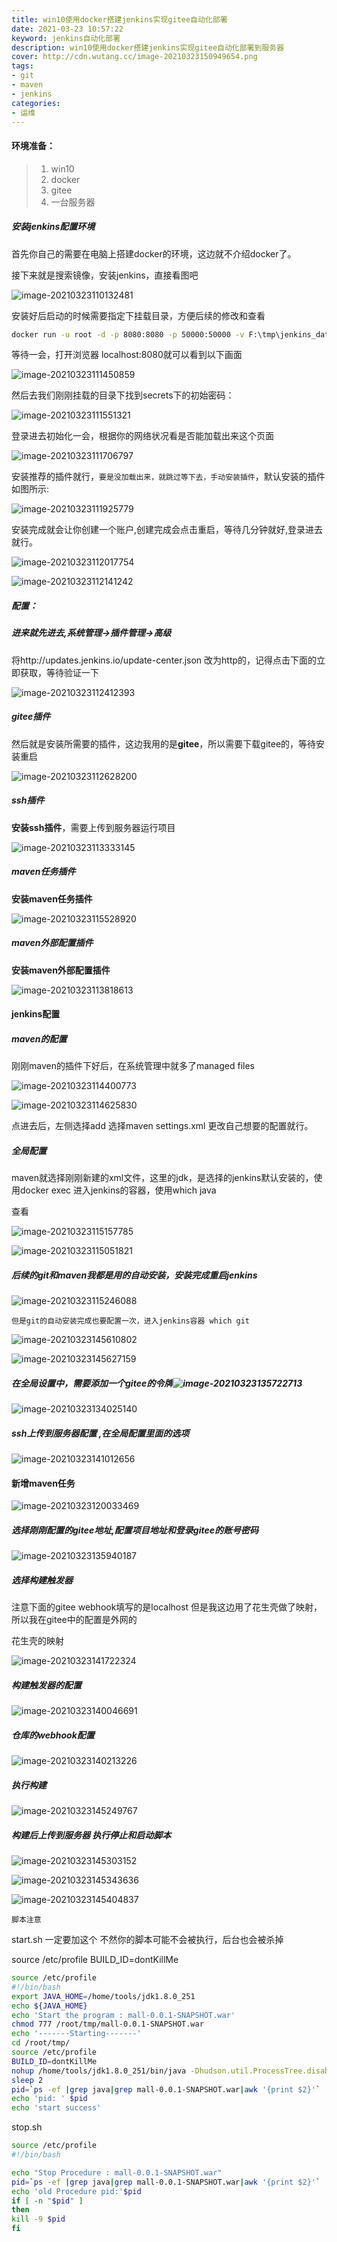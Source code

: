 ```yaml
---
title: win10使用docker搭建jenkins实现gitee自动化部署
date: 2021-03-23 10:57:22
keyword: jenkins自动化部署
description: win10使用docker搭建jenkins实现gitee自动化部署到服务器
cover: http://cdn.wutang.cc/image-20210323150949654.png
tags:
- git
- maven
- jenkins
categories:
- 运维
---
```


#### 环境准备：

> 1. win10
> 2. docker
> 3. gitee
> 4. 一台服务器

##### 安装jenkins配置环境

首先你自己的需要在电脑上搭建docker的环境，这边就不介绍docker了。

接下来就是搜索镜像，安装jenkins，直接看图吧

![image-20210323110132481](http://cdn.wutang.cc/image-20210323110132481.png)



安装好后启动的时候需要指定下挂载目录，方便后续的修改和查看

```bash
docker run -u root -d -p 8080:8080 -p 50000:50000 -v F:\tmp\jenkins_data:/var/jenkins_home  -v /var/run/docker.sock:/var/run/docker.sock --name jenkins-test jenkinsci/blueocean
```



等待一会，打开浏览器 localhost:8080就可以看到以下画面

![image-20210323111450859](http://cdn.wutang.cc/image-20210323111450859.png)

然后去我们刚刚挂载的目录下找到secrets下的初始密码：

![image-20210323111551321](http://cdn.wutang.cc/image-20210323111551321.png)

登录进去初始化一会，根据你的网络状况看是否能加载出来这个页面

![image-20210323111706797](http://cdn.wutang.cc/image-20210323111706797.png)



安装推荐的插件就行，`要是没加载出来，就跳过等下去，手动安装插件`，默认安装的插件如图所示:

![image-20210323111925779](http://cdn.wutang.cc/image-20210323111925779.png)



安装完成就会让你创建一个账户,创建完成会点击重启，等待几分钟就好,登录进去就行。

![image-20210323112017754](http://cdn.wutang.cc/image-20210323112017754.png)

![image-20210323112141242](http://cdn.wutang.cc/image-20210323112141242.png)

##### 配置：

##### 进来就先进去,系统管理->插件管理->高级

将http://updates.jenkins.io/update-center.json 改为http的，记得点击下面的立即获取，等待验证一下



![image-20210323112412393](http://cdn.wutang.cc/image-20210323112412393.png)

##### gitee插件

然后就是安装所需要的插件，这边我用的是**gitee**，所以需要下载gitee的，等待安装重启

![image-20210323112628200](http://cdn.wutang.cc/image-20210323112628200.png)

##### ssh插件

**安装ssh插件**，需要上传到服务器运行项目

![image-20210323113333145](http://cdn.wutang.cc/image-20210323113333145.png)

##### maven任务插件

**安装maven任务插件**

![image-20210323115528920](http://cdn.wutang.cc/image-20210323115528920.png)



##### maven外部配置插件

**安装maven外部配置插件**



![image-20210323113818613](http://cdn.wutang.cc/image-20210323113818613.png)

#### jenkins配置

##### maven的配置

刚刚maven的插件下好后，在系统管理中就多了managed files

![image-20210323114400773](http://cdn.wutang.cc/image-20210323114400773.png)

![image-20210323114625830](http://cdn.wutang.cc/image-20210323114625830.png)

点进去后，左侧选择add 选择maven settings.xml 更改自己想要的配置就行。

##### 全局配置

maven就选择刚刚新建的xml文件，这里的jdk，是选择的jenkins默认安装的，使用docker exec 进入jenkins的容器，使用which java

查看

![image-20210323115157785](http://cdn.wutang.cc/image-20210323115157785.png)



![image-20210323115051821](http://cdn.wutang.cc/image-20210323115051821.png)

##### 后续的git和maven我都是用的自动安装，安装完成重启jenkins

![image-20210323115246088](http://cdn.wutang.cc/image-20210323115246088.png)

`但是git的自动安装完成也要配置一次，进入jenkins容器 which git`

![image-20210323145610802](http://cdn.wutang.cc/image-20210323145610802.png)

![image-20210323145627159](http://cdn.wutang.cc/image-20210323145627159.png)

##### 在全局设置中，需要添加一个gitee的令牌![image-20210323135722713](http://cdn.wutang.cc/image-20210323135722713.png)



![image-20210323134025140](http://cdn.wutang.cc/image-20210323134025140.png)

##### ssh上传到服务器配置 ,在全局配置里面的选项

![image-20210323141012656](http://cdn.wutang.cc/image-20210323141012656.png)

#### 新增maven任务

![image-20210323120033469](http://cdn.wutang.cc/image-20210323120033469.png)

##### 	选择刚刚配置的gitee地址,配置项目地址和登录gitee的账号密码

![image-20210323135940187](http://cdn.wutang.cc/image-20210323135940187.png)



##### 选择构建触发器

注意下面的gitee webhook填写的是localhost 但是我这边用了花生壳做了映射，所以我在gitee中的配置是外网的

花生壳的映射

![image-20210323141722324](http://cdn.wutang.cc/image-20210323141722324.png)

##### 构建触发器的配置

![image-20210323140046691](http://cdn.wutang.cc/image-20210323140046691.png)



##### 仓库的webhook配置

![image-20210323140213226](http://cdn.wutang.cc/image-20210323140213226.png)









##### 执行构建

![image-20210323145249767](http://cdn.wutang.cc/image-20210323145249767.png)



##### 构建后上传到服务器 执行停止和启动脚本

![image-20210323145303152](http://cdn.wutang.cc/image-20210323145303152.png)



![image-20210323145343636](http://cdn.wutang.cc/image-20210323145343636.png)

![image-20210323145404837](http://cdn.wutang.cc/image-20210323145404837.png)

`脚本注意`

start.sh 一定要加这个 不然你的脚本可能不会被执行，后台也会被杀掉

source /etc/profile
BUILD_ID=dontKillMe 

```sh
source /etc/profile
#!/bin/bash
export JAVA_HOME=/home/tools/jdk1.8.0_251
echo ${JAVA_HOME}
echo 'Start the program : mall-0.0.1-SNAPSHOT.war'
chmod 777 /root/tmp/mall-0.0.1-SNAPSHOT.war
echo '-------Starting-------'
cd /root/tmp/
source /etc/profile
BUILD_ID=dontKillMe 
nohup /home/tools/jdk1.8.0_251/bin/java -Dhudson.util.ProcessTree.disable=true -jar mall-0.0.1-SNAPSHOT.war > /dev/null 2>&1 >> test.log &
sleep 2
pid=`ps -ef |grep java|grep mall-0.0.1-SNAPSHOT.war|awk '{print $2}'`
echo 'pid: ' $pid
echo 'start success'
```



stop.sh

```sh
source /etc/profile
#!/bin/bash

echo "Stop Procedure : mall-0.0.1-SNAPSHOT.war"
pid=`ps -ef |grep java|grep mall-0.0.1-SNAPSHOT.war|awk '{print $2}'`
echo 'old Procedure pid:'$pid
if [ -n "$pid" ]
then
kill -9 $pid
fi
```

